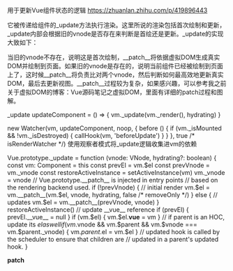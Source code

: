 用于更新Vue组件状态的逻辑
https://zhuanlan.zhihu.com/p/419896443

它被传递给组件的_update方法执行渲染。这里所说的渲染包括首次绘制和更新，
_update内部会根据旧的vnode是否存在来判断是首绘还是更新。_update的实现大致如下：

当旧的vnode不存在，说明这是首次绘制，__patch__将依据虚拟DOM生成真实DOM并绘制到页面。如果旧的vnode是存在的，说明当前组件已经被绘制到页面上了，这时候__patch__将负责比对两个vnode，然后判断如何最高效地更新真实DOM，最后去更新视图。__patch__过程较为复杂，如果感兴趣，可以参考我之前关于虚拟DOM的博客：Vue源码笔记之虚拟DOM，里面有详细的patch过程和图解。

_update 
  updateComponent = () => {
    vm._update(vm._render(), hydrating)
  }

 new Watcher(vm, updateComponent, noop, {
    before () {
      if (vm._isMounted && !vm._isDestroyed) {
        callHook(vm, 'beforeUpdate')
      }
    }
  }, true /* isRenderWatcher */)
  使用观察者模式将_update逻辑收集进vm的依赖

Vue.prototype._update = function (vnode: VNode, hydrating?: boolean) {
    const vm: Component = this
    const prevEl = vm.$el
    const prevVnode = vm._vnode
    const restoreActiveInstance = setActiveInstance(vm)
    vm._vnode = vnode
    // Vue.prototype.__patch__ is injected in entry points
    // based on the rendering backend used.
    if (!prevVnode) {
      // initial render
      vm.$el = vm.__patch__(vm.$el, vnode, hydrating, false /* removeOnly */)
    } else {
      // updates
      vm.$el = vm.__patch__(prevVnode, vnode)
    }
    restoreActiveInstance()
    // update __vue__ reference
    if (prevEl) {
      prevEl.__vue__ = null
    }
    if (vm.$el) {
      vm.$el.__vue__ = vm
    }
    // if parent is an HOC, update its $el as well
    if (vm.$vnode && vm.$parent && vm.$vnode === vm.$parent._vnode) {
      vm.$parent.$el = vm.$el
    }
    // updated hook is called by the scheduler to ensure that children are
    // updated in a parent's updated hook.
  }


__patch__